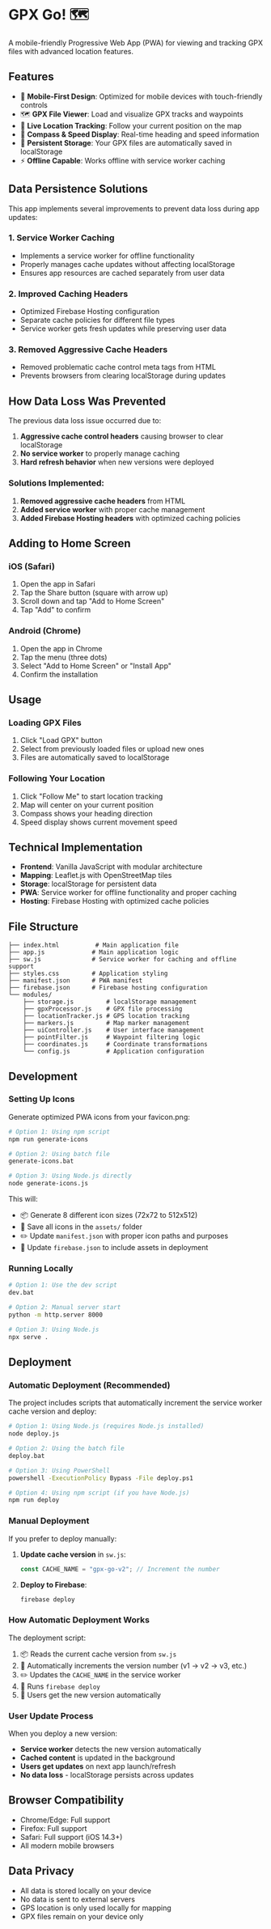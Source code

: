 # GPX Go! 🗺️

A mobile-friendly Progressive Web App (PWA) for viewing and tracking GPX files with advanced location features.

## Features

- 📱 **Mobile-First Design**: Optimized for mobile devices with touch-friendly controls
- 🗺️ **GPX File Viewer**: Load and visualize GPX tracks and waypoints
- 📍 **Live Location Tracking**: Follow your current position on the map
- 🧭 **Compass & Speed Display**: Real-time heading and speed information
- 💾 **Persistent Storage**: Your GPX files are automatically saved in localStorage
- ⚡ **Offline Capable**: Works offline with service worker caching

## Data Persistence Solutions

This app implements several improvements to prevent data loss during app updates:

### 1. Service Worker Caching
- Implements a service worker for offline functionality
- Properly manages cache updates without affecting localStorage
- Ensures app resources are cached separately from user data

### 2. Improved Caching Headers
- Optimized Firebase Hosting configuration
- Separate cache policies for different file types
- Service worker gets fresh updates while preserving user data

### 3. Removed Aggressive Cache Headers
- Removed problematic cache control meta tags from HTML
- Prevents browsers from clearing localStorage during updates

## How Data Loss Was Prevented

The previous data loss issue occurred due to:
1. **Aggressive cache control headers** causing browser to clear localStorage
2. **No service worker** to properly manage caching
3. **Hard refresh behavior** when new versions were deployed

### Solutions Implemented:

1. **Removed aggressive cache headers** from HTML
2. **Added service worker** with proper cache management
3. **Added Firebase Hosting headers** with optimized caching policies

## Adding to Home Screen

### iOS (Safari)
1. Open the app in Safari
2. Tap the Share button (square with arrow up)
3. Scroll down and tap "Add to Home Screen"
4. Tap "Add" to confirm

### Android (Chrome)
1. Open the app in Chrome
2. Tap the menu (three dots)
3. Select "Add to Home Screen" or "Install App"
4. Confirm the installation

## Usage

### Loading GPX Files
1. Click "Load GPX" button
2. Select from previously loaded files or upload new ones
3. Files are automatically saved to localStorage

### Following Your Location
1. Click "Follow Me" to start location tracking
2. Map will center on your current position
3. Compass shows your heading direction
4. Speed display shows current movement speed

## Technical Implementation

- **Frontend**: Vanilla JavaScript with modular architecture
- **Mapping**: Leaflet.js with OpenStreetMap tiles
- **Storage**: localStorage for persistent data
- **PWA**: Service worker for offline functionality and proper caching
- **Hosting**: Firebase Hosting with optimized cache policies

## File Structure

```
├── index.html          # Main application file
├── app.js             # Main application logic
├── sw.js              # Service worker for caching and offline support
├── styles.css         # Application styling
├── manifest.json      # PWA manifest
├── firebase.json      # Firebase hosting configuration
└── modules/
    ├── storage.js         # localStorage management
    ├── gpxProcessor.js    # GPX file processing
    ├── locationTracker.js # GPS location tracking
    ├── markers.js         # Map marker management
    ├── uiController.js    # User interface management
    ├── pointFilter.js     # Waypoint filtering logic
    ├── coordinates.js     # Coordinate transformations
    └── config.js          # Application configuration
```

## Development

### Setting Up Icons
Generate optimized PWA icons from your favicon.png:

```bash
# Option 1: Using npm script
npm run generate-icons

# Option 2: Using batch file
generate-icons.bat

# Option 3: Using Node.js directly
node generate-icons.js
```

This will:
- 📦 Generate 8 different icon sizes (72x72 to 512x512)
- 💾 Save all icons in the `assets/` folder
- ✏️ Update `manifest.json` with proper icon paths and purposes
- 🔧 Update `firebase.json` to include assets in deployment

### Running Locally
```bash
# Option 1: Use the dev script
dev.bat

# Option 2: Manual server start
python -m http.server 8000

# Option 3: Using Node.js
npx serve .
```

## Deployment

### Automatic Deployment (Recommended)
The project includes scripts that automatically increment the service worker cache version and deploy:

```bash
# Option 1: Using Node.js (requires Node.js installed)
node deploy.js

# Option 2: Using the batch file
deploy.bat

# Option 3: Using PowerShell
powershell -ExecutionPolicy Bypass -File deploy.ps1

# Option 4: Using npm script (if you have Node.js)
npm run deploy
```

### Manual Deployment
If you prefer to deploy manually:

1. **Update cache version** in `sw.js`:
   ```javascript
   const CACHE_NAME = "gpx-go-v2"; // Increment the number
   ```

2. **Deploy to Firebase**:
   ```bash
   firebase deploy
   ```

### How Automatic Deployment Works

The deployment script:
1. 📦 Reads the current cache version from `sw.js`
2. 🔢 Automatically increments the version number (v1 → v2 → v3, etc.)
3. ✏️ Updates the `CACHE_NAME` in the service worker
4. 🚀 Runs `firebase deploy`
5. 🎉 Users get the new version automatically

### User Update Process

When you deploy a new version:
- **Service worker** detects the new version automatically
- **Cached content** is updated in the background
- **Users get updates** on next app launch/refresh
- **No data loss** - localStorage persists across updates

## Browser Compatibility

- Chrome/Edge: Full support
- Firefox: Full support  
- Safari: Full support (iOS 14.3+)
- All modern mobile browsers

## Data Privacy

- All data is stored locally on your device
- No data is sent to external servers
- GPS location is only used locally for mapping
- GPX files remain on your device only
